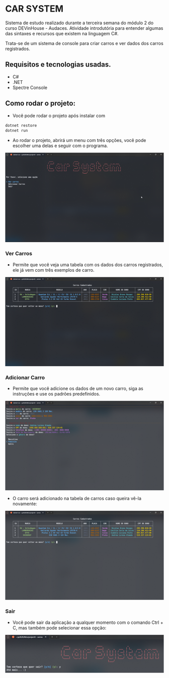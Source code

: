 # CAR SYSTEM

Sistema de estudo realizado durante a terceira semana do módulo 2 do curso DEVinHouse - Audaces. Atividade introdutória para entender algumas das sintaxes e recursos que existem na linguagem C#. 

Trata-se de um sistema de console para criar carros e ver dados dos carros registrados.

## Requisitos e tecnologias usadas.

- C#
- .NET
- Spectre Console

## Como rodar o projeto: 

- Você pode rodar o projeto após instalar com 
```bash
dotnet restore
dotnet run
```

- Ao rodar o projeto, abrirá um menu com três opções, você pode escolher uma delas e seguir com o programa.

![menu](./printscreen/CS-Menu.png)

### Ver Carros

- Permite que você veja uma tabela com os dados dos carros registrados, ele já vem com três exemplos de carro.

![table](./printscreen/CS-OldView.png)

### Adicionar Carro

- Permite que você adicione os dados de um novo carro, siga as instruções e use os padrões predefinidos.

![add-car](./printscreen/CS-Register.png)

- O carro será adicionado na tabela de carros caso queira vê-la novamente:

![table-new](./printscreen/CS-View.png)

### Sair

- Você pode sair da aplicação a qualquer momento com o comando Ctrl + C, mas também pode selecionar essa opção:

![exit](./printscreen/CS-Exit.png)